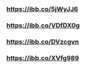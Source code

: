 ### https://ibb.co/5jWyJJ6
### https://ibb.co/VDfDX0g
### https://ibb.co/DVzcgvn
### https://ibb.co/XVfg989
